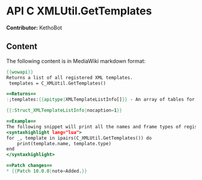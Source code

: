 # API C XMLUtil.GetTemplates

**Contributor:** KethoBot

## Content

The following content is in MediaWiki markdown format:

```mediawiki
{{wowapi}}
Returns a list of all registered XML templates.
 templates = C_XMLUtil.GetTemplates()

==Returns==
:;templates:{{apitype|XMLTemplateListInfo[]}} - An array of tables for each registered XML template.

{{:Struct_XMLTemplateListInfo|nocaption=1}}

==Example==
The following snippet will print all the names and frame types of registered XML templates.
<syntaxhighlight lang="lua">
for _, template in ipairs(C_XMLUtil.GetTemplates()) do
    print(template.name, template.type)
end
</syntaxhighlight>

==Patch changes==
* {{Patch 10.0.0|note=Added.}}
```
